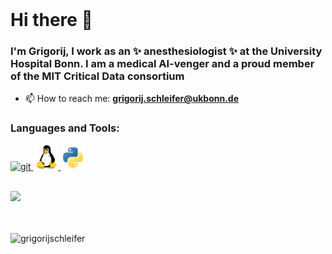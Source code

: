 <br>

# Hi there 👋

### I'm Grigorij, I work as an ✨  anesthesiologist ✨ at the University Hospital Bonn. I am a medical AI-venger and a proud member of the MIT Critical Data consortium


- 📫 How to reach me: **grigorij.schleifer@ukbonn.de**

<!--![languages](https://github-readme-stats.vercel.app/api/top-langs/?username=grigorijschleifer&hide=scss&layout=compact&theme=tokyonight)-->


<h3 align="left">Languages and Tools:</h3>
<p align="left"> <a href="https://git-scm.com/" target="_blank" rel="noreferrer"> <img src="https://www.vectorlogo.zone/logos/git-scm/git-scm-icon.svg" alt="git" width="40" height="40"/> </a> <a href="https://www.linux.org/" target="_blank" rel="noreferrer"> <img src="https://raw.githubusercontent.com/devicons/devicon/master/icons/linux/linux-original.svg" alt="linux" width="40" height="40"/> </a>  <a href="https://www.python.org" target="_blank" rel="noreferrer"> <img src="https://raw.githubusercontent.com/devicons/devicon/master/icons/python/python-original.svg" alt="python" width="40" height="40"/> </a> </p>

<br>

<div class="inline-block">
 <img src="https://www.codewars.com/users/GrigorijSchleifer/badges/large">
</div>

<br>
<br>
<p align="left"> <img src="https://komarev.com/ghpvc/?username=grigorijschleifer&label=Profile%20views&color=0e75b6&style=flat" alt="grigorijschleifer" /> </p>
